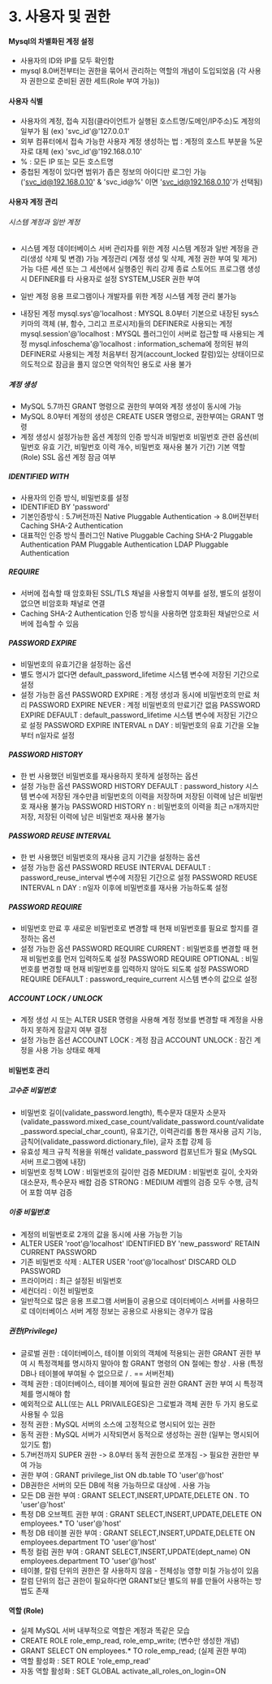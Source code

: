  # 3. 사용자 및 권한

#### Mysql의 차별화된 계정 설정

- 사용자의 ID와 IP를 모두 확인함
- mysql 8.0버전부터는 권한을 묶어서 관리하는 역할의 개념이 도입되었음 (각 사용자 권한으로 준비된 권한 세트(Role 부여 가능))

#### 사용자 식별

- 사용자의 계정, 접속 지점(클라이언트가 실행된 호스트명/도메인/IP주소)도 계정의 일부가 됨 (ex) 'svc_id'@'127.0.0.1'
- 외부 컴퓨터에서 접속 가능한 사용자 계정 생성하는 법 : 계정의 호스트 부분을 %문자로 대체 (ex) 'svc_id'@'192.168.0.10'
- % : 모든 IP 또는 모든 호스트명
- 중첩된 계정이 있다면 범위가 좁은 정보의 아이디만 로그인 가능 ('svc_id@192.168.0.10' & 'svc_id@%' 이면 'svc_id@192.168.0.10'가 선택됨)


#### 사용자 계정 관리

###### 시스템 계정과 일반 계정
- 시스템 계정
	데이터베이스 서버 관리자를 위한 계정
	시스템 계정과 일반 계정을 관리(생성 삭제 및 변경) 가능
	계정관리 (계정 생성 및 삭제, 계정 권한 부여 및 제거) 가능
	다른 세션 또는 그 세션에서 실행중인 쿼리 강제 종료
	스토어드 프로그램 생성 시 DEFINER를 타 사용자로 설정
	SYSTEM_USER 권한 부여


- 일반 계정
	응용 프로그램이나 개발자를 위한 계정
	시스템 계정 관리 불가능

- 내장된 계정
	mysql.sys'@'localhost : MYSQL 8.0부터 기본으로 내장된 sys스키마의 객체 (뷰, 함수, 그리고 프로시저)들의 DEFINER로 사용되는 계정
	mysql.session'@'localhost : MYSQL 플러그인이 서버로 접근할 때 사용되는 계정
	mysql.infoschema'@'localhost : information_schema에 정의된 뷰의 DEFINER로 사용되는 계정
	처음부터 잠겨(account_locked 칼럼)있는 상태이므로 의도적으로 잠금을 풀지 않으면 악의적인 용도로 사용 불가
	
##### 계정 생성
- MySQL 5.7까진 GRANT 명령으로 권한의 부여와 계정 생성이 동시에 가능
- MySQL 8.0부터 계정의 생성은 CREATE USER 명령으로, 권한부여는 GRANT 명령
- 계정 생성시 설정가능한 옵션
	계정의 인증 방식과 비밀번호
	비밀번호 관련 옵션(비밀번호 유효 기간, 비밀번호 이력 개수, 비밀번호 재사용 불가 기간)
	기본 역할 (Role)
	SSL 옵션
	계정 잠금 여부

##### IDENTIFIED WITH
- 사용자의 인증 방식, 비밀번호를 설정
- IDENTIFIED BY 'password'
- 기본인증방식 : 5.7버전까진 Native Pluggable Authentication -> 8.0버전부터 Caching SHA-2 Authentication
- 대표적인 인증 방식 플러그인
	Native Pluggable
	Caching SHA-2 Pluggable Authentication
	PAM Pluggable Authentication
	LDAP Pluggable Authentication
	
##### REQUIRE
- 서버에 접속할 때 암호화된 SSL/TLS 채널을 사용할지 여부를 설정, 별도의 설정이 없으면 비암호화 채널로 연결
- Caching SHA-2 Authentication 인증 방식을 사용하면 암호화된 채널만으로 서버에 접속할 수 있음

##### PASSWORD EXPIRE
- 비밀번호의 유효기간을 설정하는 옵션
- 별도 명시가 없다면 default_password_lifetime 시스템 변수에 저장된 기간으로 설정
- 설정 가능한 옵션
	PASSWORD EXPIRE : 계정 생성과 동시에 비밀번호의 만료 처리
	PASSWORD EXPIRE NEVER : 계정 비밀번호의 만료기간 없음
	PASSWORD EXPIRE DEFAULT : default_password_lifetime 시스템 변수에 저장된 기간으로 설정
	PASSWORD EXPIRE INTERVAL n DAY : 비밀번호의 유효 기간을 오늘부터 n일자로 설정
	
##### PASSWORD HISTORY
- 한 번 사용했던 비밀번호를 재사용하지 못하게 설정하는 옵션
- 설정 가능한 옵션
	PASSWORD HISTORY DEFAULT : password_history 시스템 변수에 저장된 개수만큼 비밀번호의 이력을 저장하며 저장된 이력에 남은 비밀번호 재사용 불가능
	PASSWORD HISTORY n : 비밀번호의 이력을 최근 n개까지만 저장, 저장된 이력에 남은 비밀번호 재사용 불가능
	
##### PASSWORD REUSE INTERVAL
- 한 번 사용했던 비밀번호의 재사용 금지 기간을 설정하는 옵션
- 설정 가능한 옵션
	PASSWORD REUSE INTERVAL DEFAULT : password_reuse_interval 변수에 저장된 기간으로 설정
	PASSWORD REUSE INTERVAL n DAY : n일자 이후에 비밀번호를 재사용 가능하도록 설정
	
##### PASSWORD REQUIRE
- 비밀번호 만료 후 새로운 비밀번호로 변경할 때 현재 비밀번호를 필요로 할지를 결정하는 옵션
- 설정 가능한 옵션
	PASSWORD REQUIRE CURRENT : 비밀번호를 변경할 때 현재 비밀번호를 먼저 입력하도록 설정
	PASSWORD REQUIRE OPTIONAL : 비밀번호를 변경할 때 현재 비밀번호를 입력하지 않아도 되도록 설정
	PASSWORD REQUIRE DEFAULT : password_require_current 시스템 변수의 값으로 설정
	
##### ACCOUNT LOCK / UNLOCK
- 계정 생성 시 또는 ALTER USER 명령을 사용해 계정 정보를 변경할 때 계정을 사용하지 못하게 잠글지 여부 결정
- 설정 가능한 옵션
	ACCOUNT LOCK : 계정 잠금
	ACCOUNT UNLOCK : 잠긴 계정을 사용 가능 상태로 해제
	
	
#### 비밀번호 관리

##### 고수준 비밀번호
- 비밀번호 길이(validate_password.length), 특수문자 대문자 소문자(validate_password.mixed_case_count/validate_password.count/validate_password.special_char_count), 유효기간, 이력관리를 통한 재사용 금지 기능, 금칙어(validate_password.dictionary_file), 글자 조합 강제 등
- 유효성 체크 규칙 적용을 위해선 validate_password 컴포넌트가 필요 (MySQL 서버 프로그램에 내장)
- 비밀번호 정책
	LOW : 비밀번호의 길이만 검증
	MEDIUM : 비밀번호 길이, 숫자와 대소문자, 특수문자 배합 검증
	STRONG : MEDIUM 레벨의 검증 모두 수행, 금칙어 포함 여부 검증
	
##### 이중 비밀번호
- 계정의 비밀번호로 2개의 값을 동시에 사용 가능한 기능
- ALTER USER 'root'@'localhost' IDENTIFIED BY 'new_password' RETAIN CURRENT PASSWORD
- 기존 비밀번호 삭제 : ALTER USER 'root'@'localhost' DISCARD OLD PASSWORD
- 프라이머리 : 최근 설정된 비밀번호
- 세컨더리 : 이전 비밀번호
- 일반적으로 많은 응용 프로그램 서버들이 공용으로 데이터베이스 서버를 사용하므로 데이터베이스 서버 계정 정보는 공용으로 사용되는 경우가 많음

##### 권한(Privilege)
- 글로벌 권한 : 데이터베이스, 테이블 이외의 객체에 적용되는 권한
	GRANT 권한 부여 시 특정객체를 명시하지 말아야 함
	GRANT 명령의 ON 절에는 항상 *.* 사용 (특정 DB나 테이블에 부여될 수 없으므로 / *.* == 서버전체)
- 객체 권한 : 데이터베이스, 테이블 제어에 필요한 권한
	GRANT 권한 부여 시 특정객체를 명시해야 함
- 예외적으로 ALL(또는 ALL PRIVAILEGES)은 그로벌과 객체 권한 두 가지 용도로 사용될 수 있음
- 정적 권한 : MySQL 서버의 소스에 고정적으로 명시되어 있는 권한
- 동적 권한 : MySQL 서버가 시작되면서 동적으로 생성하는 권한 (일부는 명시되어 있기도 함)
- 5.7버전까지 SUPER 권한 -> 8.0부터 동적 권한으로 쪼개짐 -> 필요한 권한만 부여 가능
- 권한 부여 : GRANT privilege_list ON db.table TO 'user'@'host'
- DB권한은 서버의 모든 DB에 적용 가능하므로 대상에 *.* 사용 가능
- 모든 DB 권한 부여 : GRANT SELECT,INSERT,UPDATE,DELETE ON *.* TO 'user'@'host'
- 특정 DB 오브젝트 권한 부여 : GRANT SELECT,INSERT,UPDATE,DELETE ON employees.* TO 'user'@'host'
- 특정 DB 테이블 권한 부여 : GRANT SELECT,INSERT,UPDATE,DELETE ON employees.department TO 'user'@'host'
- 특정 컬럼 권한 부여 : GRANT SELECT,INSERT,UPDATE(dept_name) ON employees.department TO 'user'@'host'
- 테이블, 칼럼 단위의 권한은 잘 사용하지 않음 - 전체성능 영향 미칠 가능성이 있음
- 칼럼 단위의 접근 권한이 필요하다면 GRANT보단 별도의 뷰를 만들어 사용하는 방법도 존재


#### 역할 (Role)
- 실제 MySQL 서버 내부적으로 역할은 계정과 똑같은 모습
- CREATE ROLE role_emp_read, role_emp_write; (변수만 생성한 개념)
- GRANT SELECT ON employees.* TO role_emp_read; (실제 권한 부여)
- 역할 활성화 : SET ROLE 'role_emp_read'
- 자동 역할 활성화 : SET GLOBAL activate_all_roles_on_login=ON
	

